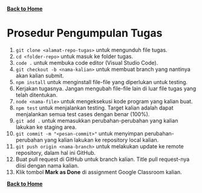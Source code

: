[**Back to Home**](./../README.md)

# Prosedur Pengumpulan Tugas

1.  `git clone <alamat-repo-tugas>` untuk mengunduh file tugas.
2.  `cd <folder-repo>` untuk masuk ke folder tugas.
3.  `code .` untuk membuka code editor (Visual Studio Code).
4.  `git checkout -b <nama-kalian>` untuk membuat branch yang nantinya akan kalian submit.
5.  `npm install` untuk menginstall file-file yang diperlukan untuk testing.
6.  Kerjakan tugasnya. Jangan mengubah file-file lain di luar file tugas yang telah ditentukan.
7.  `node <nama-file>` untuk mengeksekusi kode program yang kalian buat.
8.  `npm test` untuk menjalankan testing. Target kalian adalah dapat menjalankan semua test cases dengan benar (100%).
9.  `git add .` untuk memasukkan perubahan-perubahan yang kalian lakukan ke staging area.
10. `git commit -m "<pesan-commit>"` untuk menyimpan perubahan-perubahan yang kalian lakukan ke repository local kalian.
11. `git push origin <nama-branch>` untuk melakukan update ke remote repository, dalam hal ini GitHub.
12. Buat pull request di GitHub untuk branch kalian. Title pull request-nya diisi dengan nama kalian.
13. Klik tombol **Mark as Done** di assignment Google Classroom kalian.

[**Back to Home**](./../README.md)
